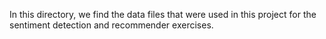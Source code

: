 In this directory, we find the data files that were used in this project for the sentiment detection and recommender exercises. 
